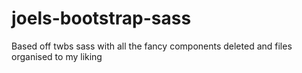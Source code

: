 # joels-bootstrap-sass
Based off twbs sass with all the fancy components deleted and files organised to my liking
